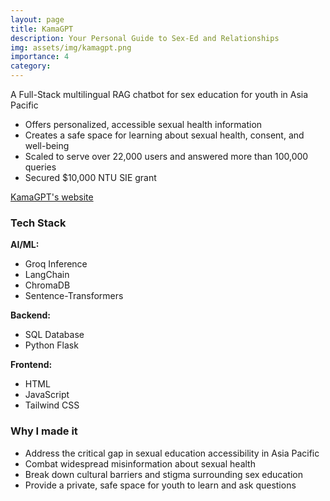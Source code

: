 ```yaml
---
layout: page
title: KamaGPT
description: Your Personal Guide to Sex-Ed and Relationships
img: assets/img/kamagpt.png
importance: 4
category: 
---
```


A Full-Stack multilingual RAG chatbot for sex education for youth in Asia Pacific
- Offers personalized, accessible sexual health information
- Creates a safe space for learning about sexual health, consent, and well-being
- Scaled to serve over 22,000 users and answered more than 100,000 queries
- Secured $10,000 NTU SIE grant

[KamaGPT's website](https://www.kamagpt.in/)

### Tech Stack
**AI/ML:** 
 - Groq Inference
 - LangChain
 - ChromaDB
 - Sentence-Transformers

**Backend:**
 - SQL Database
 - Python Flask
 
**Frontend:**
 - HTML
 - JavaScript
 - Tailwind CSS


### Why I made it
- Address the critical gap in sexual education accessibility in Asia Pacific
- Combat widespread misinformation about sexual health
- Break down cultural barriers and stigma surrounding sex education
- Provide a private, safe space for youth to learn and ask questions
